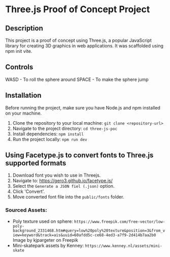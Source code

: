 
# Three.js Proof of Concept Project

## Description
This project is a proof of concept using Three.js, a popular JavaScript library for creating 3D graphics in web applications. It was scaffolded using npm init vite.

## Controls
 WASD - To roll the sphere around
 SPACE - To make the sphere jump

## Installation
Before running the project, make sure you have Node.js and npm installed on your machine.

1. Clone the repository to your local machine: `git clone <repository-url>`
2. Navigate to the project directory: `cd three-js-poc`
3. Install dependencies: `npm install`
4. Run the project locally: `npm run dev`


## Using Facetype.js to convert fonts to Three.js supported formats
1. Download font you wish to use in Threejs.
2. Navigate to: https://gero3.github.io/facetype.js/
3. Select the `Generate a JSON fiel (.json)` option.
4. Click 'Convert'.
5. Move converted font file into the `public/fonts` folder.


### Sourced Assets:
- Poly texture used on sphere: `https://www.freepik.com/free-vector/low-poly-background_2331468.htm#query=low%20poly%20texture&position=3&from_view=keyword&track=ais&uuid=60afdd5c-ce68-4ed3-a7f9-2d414b7aa2b0` Image by kjpargeter on Freepik
- Mini-skatepark assets by Kenney: `https://www.kenney.nl/assets/mini-skate`